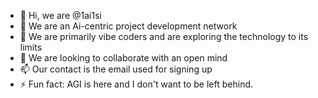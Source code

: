 - 👋 Hi, we are @1ai1si
- 👀 We are an Ai-centric project development network
- 🌱 We are primarily vibe coders and are exploring the technology to its limits
- 💞️ We are looking to collaborate with an open mind
- 📫 Our contact is the email used for signing up 
- ⚡ Fun fact: AGI is here and I don't want to be left behind.

<!---
oneaionesi/oneaionesi is a ✨ special ✨ repository because its `README.md` (this file) appears on your GitHub profile.
You can click the Preview link to take a look at your changes.
--->

